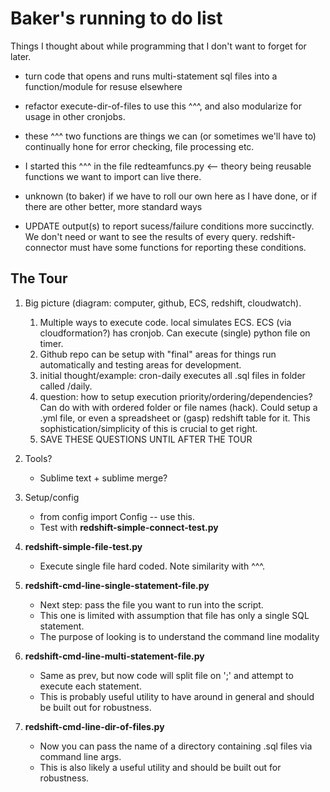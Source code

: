 # Baker's running to do list

Things I thought about while programming that I don't want to forget for later.

* turn code that opens and runs multi-statement sql files into a function/module for resuse elsewhere
* refactor execute-dir-of-files to use this ^^^, and also modularize for usage in other cronjobs.
* these ^^^ two functions are things we can (or sometimes we'll have to) continually hone for error checking, file processing etc.
* I started this ^^^ in the file redteamfuncs.py <-- theory being reusable functions we want to import can live there.



* unknown (to baker) if we have to roll our own here as I have done, or if there are other better, more standard ways
* UPDATE output(s) to report sucess/failure conditions more succinctly.  We don't need or want to see the results of every query.  redshift-connector must have some functions for reporting these conditions.


## The Tour

1. Big picture (diagram: computer, github, ECS, redshift, cloudwatch).  
	1. Multiple ways to execute code. local simulates ECS. ECS (via cloudformation?) has cronjob.  Can execute (single) python file on timer.  
	2. Github repo can be setup with "final" areas for things run automatically and testing areas for development.  
	3. initial thought/example: cron-daily executes all .sql files in folder called /daily.  
	4. question: how to setup execution priority/ordering/dependencies?  Can do with with ordered folder or file names (hack).  Could setup a .yml file, or even a spreadsheet or (gasp) redshift table for it.  This sophistication/simplicity of this is crucial to get right.
	5. SAVE THESE QUESTIONS UNTIL AFTER THE TOUR

2. Tools?
	* Sublime text + sublime merge?

2. Setup/config
	* from config import Config -- use this. 
	* Test with **redshift-simple-connect-test.py**

3. **redshift-simple-file-test.py**
	* Execute single file hard coded.  Note similarity with ^^^.

4. **redshift-cmd-line-single-statement-file.py**
	* Next step: pass the file you want to run into the script.
	* This one is limited with assumption that file has only a single SQL statement.
	* The purpose of looking is to understand the command line modality

5. **redshift-cmd-line-multi-statement-file.py**
	* Same as prev, but now code will split file on ';' and attempt to execute each statement.
	* This is probably useful utility to have around in general and should be built out for robustness.

6. **redshift-cmd-line-dir-of-files.py**
	* Now you can pass the name of a directory containing .sql files via command line args.
	* This is also likely a useful utility and should be built out for robustness.


